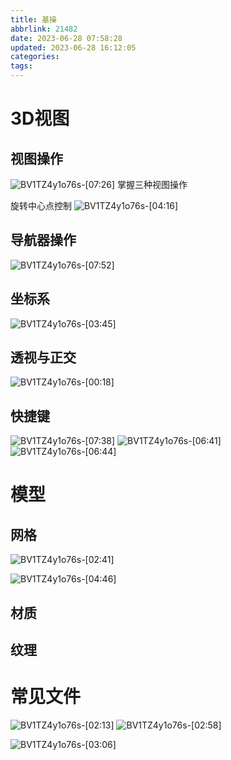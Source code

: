 ```yaml
---
title: 基操
abbrlink: 21482
date: 2023-06-28 07:58:28
updated: 2023-06-28 16:12:05
categories:
tags:
---
```

# 3D视图
## 视图操作
![BV1TZ4y1o76s-[07:26]](../images/bilinote/f6822454-9257-45c6-9e77-90efe2a62a75-1.png)
掌握三种视图操作

旋转中心点控制
![BV1TZ4y1o76s-[04:16]](../images/bilinote/f6822454-9257-45c6-9e77-90efe2a62a75-4.png)


## 导航器操作
![BV1TZ4y1o76s-[07:52]](../images/bilinote/f6822454-9257-45c6-9e77-90efe2a62a75-2.png)

## 坐标系
![BV1TZ4y1o76s-[03:45]](../images/bilinote/f6822454-9257-45c6-9e77-90efe2a62a75-3.png)

## 透视与正交
![BV1TZ4y1o76s-[00:18]](../images/bilinote/f6822454-9257-45c6-9e77-90efe2a62a75-5.png)

## 快捷键
![BV1TZ4y1o76s-[07:38]](../images/bilinote/f6822454-9257-45c6-9e77-90efe2a62a75-6.png)
![BV1TZ4y1o76s-[06:41]](../images/bilinote/f6822454-9257-45c6-9e77-90efe2a62a75-9.png)
![BV1TZ4y1o76s-[06:44]](../images/bilinote/f6822454-9257-45c6-9e77-90efe2a62a75-7.png)

# 模型
## 网格
![BV1TZ4y1o76s-[02:41]](../images/bilinote/f6822454-9257-45c6-9e77-90efe2a62a75-10.png)

![BV1TZ4y1o76s-[04:46]](../images/bilinote/f6822454-9257-45c6-9e77-90efe2a62a75-12.png)

## 材质

## 纹理

# 常见文件
![BV1TZ4y1o76s-[02:13]](../images/bilinote/f6822454-9257-45c6-9e77-90efe2a62a75-13.png)
![BV1TZ4y1o76s-[02:58]](../images/bilinote/f6822454-9257-45c6-9e77-90efe2a62a75-15.png)

![BV1TZ4y1o76s-[03:06]](../images/bilinote/f6822454-9257-45c6-9e77-90efe2a62a75-14.png)

